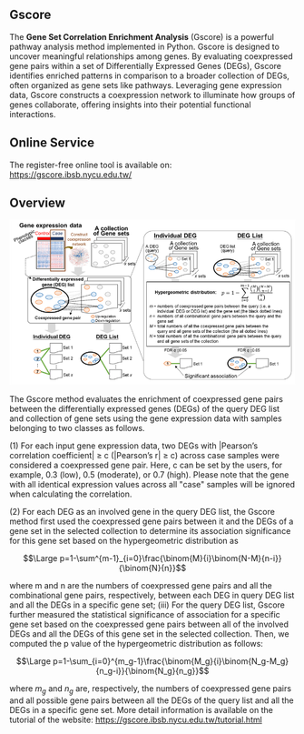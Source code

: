 

## Gscore
The **Gene Set Correlation Enrichment Analysis** (Gscore) is a powerful pathway analysis method implemented in Python. Gscore is designed to uncover meaningful relationships among genes. By evaluating coexpressed gene pairs within a set of Differentially Expressed Genes (DEGs), Gscore identifies enriched patterns in comparison to a broader collection of DEGs, often organized as gene sets like pathways. Leveraging gene expression data, Gscore constructs a coexpression network to illuminate how groups of genes collaborate, offering insights into their potential functional interactions.

## Online Service
The register-free online tool is available on: https://gscore.ibsb.nycu.edu.tw/

## Overview
![Alt text](./readme_img/1.png)  
  
The Gscore method evaluates the enrichment of coexpressed gene pairs between the differentially expressed genes (DEGs) of the query DEG list and collection of gene sets using the gene expression data with samples belonging to two classes as follows.

(1) For each input gene expression data, two DEGs with |Pearson’s correlation coefficient| ≥ c (|Pearson’s r| ≥ c) across case samples were considered a coexpressed gene pair. Here, c can be set by the users, for example, 0.3 (low), 0.5 (moderate), or 0.7 (high). Please note that the gene with all identical expression values across all "case" samples will be ignored when calculating the correlation.

(2) For each DEG as an involved gene in the query DEG list, the Gscore method first used the coexpressed gene pairs between it and the DEGs of a gene set in the selected collection to determine its association significance for this gene set based on the hypergeometric distribution as  

$$\Large p=1-\sum^{m-1}_{i=0}\frac{\binom{M}{i}\binom{N-M}{n-i}}{\binom{N}{n}}$$  

where m and n are the numbers of coexpressed gene pairs and all the combinational gene pairs, respectively, between each DEG in query DEG list and all the DEGs in a specific gene set; 
(iii)	For the query DEG list, Gscore further measured the statistical significance of association for a specific gene set based on the coexpressed gene pairs between all of the involved DEGs and all the DEGs of this gene set in the selected collection. Then, we computed the p value of the hypergeometric distribution as follows:  

$$\Large p=1-\sum_{i=0}^{m_g-1}\frac{\binom{M_g}{i}\binom{N_g-M_g}{n_g-i}}{\binom{N_g}{n_g}}$$  

where $m_g$ and $n_g$ are, respectively, the numbers of coexpressed gene pairs and all possible gene pairs between all the DEGs of the query list and all the DEGs in a specific gene set. More detail information is available on the tutorial of the website: https://gscore.ibsb.nycu.edu.tw/tutorial.html


